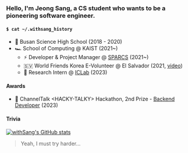 ### Hello, I'm Jeong Sang, a CS student who wants to be a pioneering software engineer.

#### `$ cat ~/.withsang_history`

- 🏁 Busan Science High School (2018 - 2020)
- 🏎️ School of Computing @ KAIST (2021~)
  - ⚡️ Developer & Project Manager @ [SPARCS](https://sparcs.org) (2021~)
  - 🇸🇻 World Friends Korea E-Volunteer @ El Salvador (2021, [video](https://www.youtube.com/watch?v=hmAepXt78EA))
  - 🔬 Research Intern @ [ICLab](https://ic.kaist.ac.kr/) (2023)

#### Awards

- 💬 ChannelTalk \<HACKY-TALKY\> Hackathon, 2nd Prize - [Backend Developer](https://github.com/HACKY-TALKY-2/T3_BE) (2023)

#### Trivia

[![withSang's GitHub stats](https://github-readme-stats.vercel.app/api?username=withsang)](https://github.com/anuraghazra/github-readme-stats)
> Yeah, I must try harder...

<!--
**withSang/withSang** is a ✨ _special_ ✨ repository because its `README.md` (this file) appears on your GitHub profile.
-->
